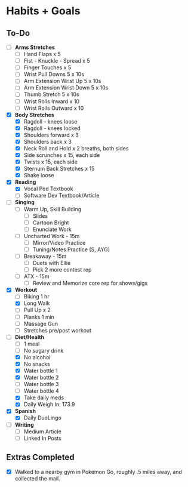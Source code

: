 # Habits + Goals

## To-Do

- [ ] <b>Arms Stretches</b>
  - [ ] Hand Flaps x 5
  - [ ] Fist - Knuckle - Spread x 5
  - [ ] Finger Touches x 5
  - [ ] Wrist Pull Downs 5 x 10s
  - [ ] Arm Extension Wrist Up 5 x 10s
  - [ ] Arm Extension Wrist Down 5 x 10s
  - [ ] Thumb Stretch 5 x 10s
  - [ ] Wrist Rolls Inward x 10
  - [ ] Wrist Rolls Outward x 10
- [x] <b>Body Stretches</b>
  - [x] Ragdoll - knees loose
  - [x] Ragdoll - knees locked
  - [x] Shoulders forward x 3
  - [x] Shoulders back x 3
  - [x] Neck Roll and Hold x 2 breaths, both sides
  - [x] Side scrunches x 15, each side
  - [x] Twists x 15, each side
  - [x] Sternum Back Stretches x 15
  - [x] Shake loose
- [x] <b>Reading</b>
  - [x] Vocal Ped Textbook
  - [ ] Software Dev Textbook/Article
- [ ] <b>Singing</b>
  - [ ] Warm Up, Skill Building
    - [ ] Slides
    - [ ] Cartoon Bright
    - [ ] Enunciate Work
  - [ ] Uncharted Work - 15m
    - [ ] Mirror/Video Practice
    - [ ] Tuning/Notes Practice (S, AYG)
  - [ ] Breakaway - 15m
    - [ ] Duets with Ellie
    - [ ] Pick 2 more contest rep
  - [ ] ATX - 15m
    - [ ] Review and Memorize core rep for shows/gigs
- [x] <b>Workout</b>
  - [ ] Biking 1 hr
  - [x] Long Walk
  - [ ] Pull Up x 2
  - [ ] Planks 1 min
  - [ ] Massage Gun
  - [ ] Stretches pre/post workout
- [ ] <b>Diet/Health</b>
  - [ ] 1 meal
  - [ ] No sugary drink
  - [x] No alcohol
  - [x] No snacks
  - [x] Water bottle 1
  - [x] Water bottle 2
  - [ ] Water bottle 3
  - [ ] Water bottle 4
  - [x] Take daily meds
  - [x] Daily Weigh In: 173.9
- [x] <b>Spanish</b>
  - [x] Daily DuoLingo
- [ ] <b>Writing</b>
  - [ ] Medium Article
  - [ ] Linked In Posts

## Extras Completed 

- [x] Walked to a nearby gym in Pokemon Go, roughly .5 miles away, and collected the mail.
